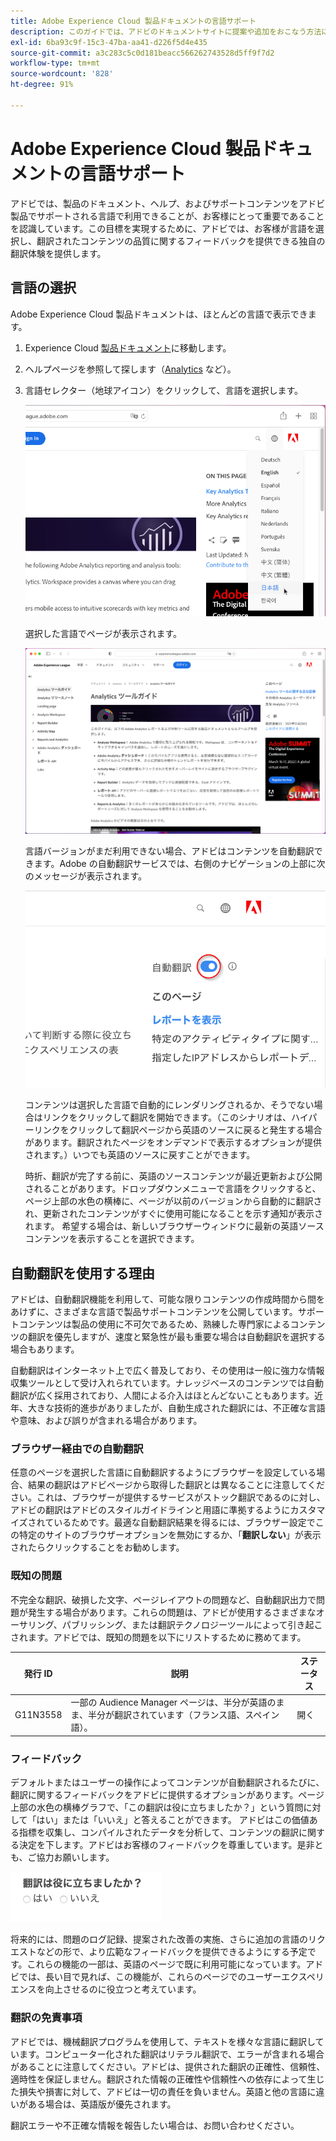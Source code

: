 ```yaml
---
title: Adobe Experience Cloud 製品ドキュメントの言語サポート
description: このガイドでは、アドビのドキュメントサイトに提案や追加をおこなう方法について説明します。
exl-id: 6ba93c9f-15c3-47ba-aa41-d226f5d4e435
source-git-commit: a3c283c5c0d181beacc566262743528d5ff9f7d2
workflow-type: tm+mt
source-wordcount: '828'
ht-degree: 91%

---
```


# Adobe Experience Cloud 製品ドキュメントの言語サポート

アドビでは、製品のドキュメント、ヘルプ、およびサポートコンテンツをアドビ製品でサポートされる言語で利用できることが、お客様にとって重要であることを認識しています。この目標を実現するために、アドビでは、お客様が言語を選択し、翻訳されたコンテンツの品質に関するフィードバックを提供できる独自の翻訳体験を提供します。

## 言語の選択

Adobe Experience Cloud 製品ドキュメントは、ほとんどの言語で表示できます。

1. Experience Cloud [製品ドキュメント](https://helpx.adobe.com/jp/support/experience-cloud.html)に移動します。

1. ヘルプページを参照して探します（[Analytics](https://docs.adobe.com/content/help/ja-JP/analytics/landing/home.html) など）。

1. 言語セレクター（地球アイコン）をクリックして、言語を選択します。

   ![言語セレクター](assets/language-dropdown.png)

   選択した言語でページが表示されます。

   ![翻訳されたページ](assets/french.png)

   言語バージョンがまだ利用できない場合、アドビはコンテンツを自動翻訳できます。Adobe の自動翻訳サービスでは、右側のナビゲーションの上部に次のメッセージが表示されます。

   ![翻訳メッセージ](assets/machine-translation-message.png)

   コンテンツは選択した言語で自動的にレンダリングされるか、そうでない場合はリンクをクリックして翻訳を開始できます。（このシナリオは、ハイパーリンクをクリックして翻訳ページから英語のソースに戻ると発生する場合があります。翻訳されたページをオンデマンドで表示するオプションが提供されます。）いつでも英語のソースに戻すことができます。

   時折、翻訳が完了する前に、英語のソースコンテンツが最近更新および公開されることがあります。ドロップダウンメニューで言語をクリックすると、ページ上部の水色の横棒に、ページが以前のバージョンから自動的に翻訳され、更新されたコンテンツがすぐに使用可能になることを示す通知が表示されます。 希望する場合は、新しいブラウザーウィンドウに最新の英語ソースコンテンツを表示することを選択できます。

## 自動翻訳を使用する理由

アドビは、自動翻訳機能を利用して、可能な限りコンテンツの作成時間から間をあけずに、さまざまな言語で製品サポートコンテンツを公開しています。サポートコンテンツは製品の使用に不可欠であるため、熟練した専門家によるコンテンツの翻訳を優先しますが、速度と緊急性が最も重要な場合は自動翻訳を選択する場合もあります。

自動翻訳はインターネット上で広く普及しており、その使用は一般に強力な情報収集ツールとして受け入れられています。ナレッジベースのコンテンツでは自動翻訳が広く採用されており、人間による介入はほとんどないこともあります。近年、大きな技術的進歩がありましたが、自動生成された翻訳には、不正確な言語や意味、および誤りが含まれる場合があります。

### ブラウザー経由での自動翻訳

任意のページを選択した言語に自動翻訳するようにブラウザーを設定している場合、結果の翻訳はアドビページから取得した翻訳とは異なることに注意してください。これは、ブラウザーが提供するサービスがストック翻訳であるのに対し、アドビの翻訳はアドビのスタイルガイドラインと用語に準拠するようにカスタマイズされているためです。最適な自動翻訳結果を得るには、ブラウザー設定でこの特定のサイトのブラウザーオプションを無効にするか、「**翻訳しない**」が表示されたらクリックすることをお勧めします。

### 既知の問題

不完全な翻訳、破損した文字、ページレイアウトの問題など、自動翻訳出力で問題が発生する場合があります。これらの問題は、アドビが使用するさまざまなオーサリング、パブリッシング、または翻訳テクノロジーツールによって引き起こされます。アドビでは、既知の問題を以下にリストするために務めてます。

| **発行 ID** | **説明** | **ステータス** |
|--------------|-------------------------------------------------------------------------------------|------------|
| G11N3558 | 一部の Audience Manager ページは、半分が英語のまま、半分が翻訳されています（フランス語、スペイン語）。 | 開く |

### フィードバック

デフォルトまたはユーザーの操作によってコンテンツが自動翻訳されるたびに、翻訳に関するフィードバックをアドビに提供するオプションがあります。ページ上部の水色の横棒グラフで、「この翻訳は役に立ちましたか？」という質問に対して「はい」または「いいえ」と答えることができます。 アドビはこの価値ある指標を収集し、コンパイルされたデータを分析して、コンテンツの翻訳に関する決定を下します。アドビはお客様のフィードバックを尊重しています。是非とも、ご協力お願いします。

![フィードバック](assets/machine-translation-feedback.png)

将来的には、問題のログ記録、提案された改善の実施、さらに追加の言語のリクエストなどの形で、より広範なフィードバックを提供できるようにする予定です。これらの機能の一部は、英語のページで既に利用可能になっています。アドビでは、長い目で見れば、この機能が、これらのページでのユーザーエクスペリエンスを向上させるのに役立つと考えています。

<!--
![Improve this page](assets/feedback.png)
-->

### 翻訳の免責事項

アドビでは、機械翻訳プログラムを使用して、テキストを様々な言語に翻訳しています。コンピューター化された翻訳はリテラル翻訳で、エラーが含まれる場合があることに注意してください。アドビは、提供された翻訳の正確性、信頼性、適時性を保証しません。翻訳された情報の正確性や信頼性への依存によって生じた損失や損害に対して、アドビは一切の責任を負いません。英語と他の言語に違いがある場合は、英語版が優先されます。

翻訳エラーや不正確な情報を報告したい場合は、お問い合わせください。
